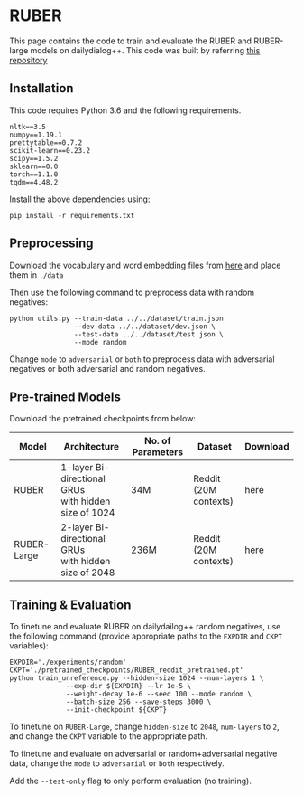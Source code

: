 # RUBER

This page contains the code to train and evaluate the RUBER and RUBER-large models on dailydialog++. This code was built by referring [this repository](https://github.com/gmftbyGMFTBY/RUBER-and-Bert-RUBER)

## Installation 

This code requires Python 3.6 and the following requirements. 

```
nltk==3.5
numpy==1.19.1
prettytable==0.7.2
scikit-learn==0.23.2
scipy==1.5.2
sklearn==0.0
torch==1.1.0
tqdm==4.48.2
```
Install the above dependencies using:
 ```
 pip install -r requirements.txt 
 ```
 
 ## Preprocessing 
 
 Download the vocabulary and word embedding files from [here](https://drive.google.com/file/d/1KY_ZEtPYWPr8TfLPQrjG3EGfkGlvKsS2/view?usp=sharing) and place them in ```./data```
 
 Then use the following command to preprocess data with random negatives: 
 
 ```
 python utils.py --train-data ../../dataset/train.json 
                 --dev-data ../../dataset/dev.json \
                 --test-data ../../dataset/test.json \
                 --mode random
 ```
 Change ```mode``` to ```adversarial``` or ```both``` to preprocess data with adversarial negatives or both adversarial and random negatives. 

## Pre-trained Models

Download the pretrained checkpoints from below:


| Model       | Architecture                                                | No. of Parameters | Dataset                      | Download |
|-------------|-------------------------------------------------------------|-------------------|------------------------------|----------|
| RUBER       | 1-layer Bi-directional GRUs <br /> with hidden size of 1024 | 34M               | Reddit <br /> (20M contexts) | here     |
| RUBER-Large | 2-layer Bi-directional GRUs <br /> with hidden size of 2048 | 236M              | Reddit <br /> (20M contexts) | here     |


## Training & Evaluation

To finetune and evaluate RUBER on dailydailog++ random negatives, use the following command (provide appropriate paths to the ```EXPDIR``` and ```CKPT``` variables): 

```
EXPDIR='./experiments/random'
CKPT='./pretrained_checkpoints/RUBER_reddit_pretrained.pt'
python train_unreference.py --hidden-size 1024 --num-layers 1 \
              --exp-dir ${EXPDIR} --lr 1e-5 \
              --weight-decay 1e-6 --seed 100 --mode random \
              --batch-size 256 --save-steps 3000 \
              --init-checkpoint ${CKPT} 
```

To finetune on ```RUBER-Large```, change ```hidden-size``` to ```2048```, ```num-layers``` to ```2```, and change the ```CKPT``` variable to the appropriate path. 

To finetune and evaluate on adversarial or random+adversarial negative data, change the ```mode``` to ```adversarial``` or ```both``` respectively.

Add the ```--test-only``` flag to only perform evaluation (no training). 

